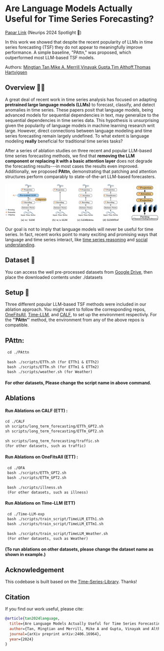 # Are Language Models Actually Useful for Time Series Forecasting?
[Papar Link](https://arxiv.org/pdf/2406.16964) (Neurips 2024 Spotlight 🌟)

In this work we showed that despite the recent popularity of LLMs in time series forecasting (TSF) they do not appear to meaningfully improve performance. A simple baseline, "PAttn," was proposed, which outperformed most LLM-based TSF models.

Authors: [Mingtian Tan](https://x.com/MTTan1203),[Mike A. Merrill](https://mikemerrill.io/),[Vinayak Gupta](https://gvinayak.github.io/),[Tim Althoff](https://homes.cs.washington.edu/~althoff/),[Thomas Hartvigsen](https://www.tomhartvigsen.com/)

## Overview 💁🏼
A great deal of recent work in time series analysis has focused on adapting **pretrained large language models (LLMs)** to forecast, classify, and detect anomalies in time series. These papers posit that language models, being advanced models for sequential dependencies in text, may generalize to the sequential dependencies in time series data. This hypothesis is unsurprising given the popularity of language models in machine learning research writ large.
However, direct connections between language modeling and time series forecasting remain largely undefined.
To what extent is language modeling **really** beneficial for traditional time series tasks? 

After a series of ablation studies on three recent and popular LLM-based time series forecasting methods, we find that **removing the LLM component or replacing it with a basic attention layer** does not degrade the forecasting results---in most cases the results even improved. Additionally, we proposed **PAttn**, demonstrating that patching and attention structures perform comparably to state-of-the-art LLM-based forecasters.

![Ablations/PAttn](pic/ablations.png)

Our goal is not to imply that language models will never be useful for time series. In fact, recent works point to many exciting and promising ways that language and time series interact, like [time series reasoning](https://github.com/behavioral-data/TSandLanguage) and [social understanding](https://github.com/chengjunyan1/SocioDojo).

## Dataset 📖
You can access the well pre-processed datasets from [Google Drive](https://drive.google.com/file/d/1NF7VEefXCmXuWNbnNe858WvQAkJ_7wuP/view), then place the downloaded contents under ./datasets

## Setup 🔧
Three different popular LLM-based TSF methods were included in our ablation approach. You might want to follow the corresponding repos, [OneFitsAll](https://github.com/DAMO-DI-ML/NeurIPS2023-One-Fits-All), [Time-LLM](https://github.com/KimMeen/Time-LLM), and [CALF](https://github.com/Hank0626/CALF), to set up the environment respectivly. For the **''PAttn''** method, the environment from any of the above repos is compatible.


## PAttn: 
     cd ./PAttn 

     bash ./scripts/ETTh.sh (for ETTh1 & ETTh2)
     bash ./scripts/ETTm.sh (for ETTm1 & ETTm2)
     bash ./scripts/weather.sh (for Weather)
     
#### For other datasets, Please change the script name in above command.

## Ablations
     
#### Run Ablations on CALF (ETT) :
     
    cd ./CALF
    sh scripts/long_term_forecasting/ETTh_GPT2.sh
    sh scripts/long_term_forecasting/ETTm_GPT2.sh
    
    sh scripts/long_term_forecasting/traffic.sh 
    (For other datasets, such as traffic)

#### Run Ablations on OneFitsAll (ETT) :
     cd ./OFA
     bash ./scripts/ETTh_GPT2.sh   
     bash ./scripts/ETTm_GPT2.sh

     bash ./scripts/illness.sh 
     (For other datasets, such as illness)

#### Run Ablations on  Time-LLM (ETT) 
     cd ./Time-LLM-exp
     bash ./scripts/train_script/TimeLLM_ETTh1.sh
     bash ./scripts/train_script/TimeLLM_ETTm1.sh 

     bash ./scripts/train_script/TimeLLM_Weather.sh
     (For other datasets, such as Weather)

#### (To run ablations on other datasets, please change the dataset name as shown in example.)

## Acknowledgement

This codebase is built based on the [Time-Series-Library](https://github.com/thuml/Time-Series-Library). Thanks!


## Citation
If you find our work useful, please cite:
```bibtex
@article{tan2024language,
  title={Are Language Models Actually Useful for Time Series Forecasting?},
  author={Tan, Mingtian and Merrill, Mike A and Gupta, Vinayak and Althoff, Tim and Hartvigsen, Thomas},
  journal={arXiv preprint arXiv:2406.16964},
  year={2024}
}


